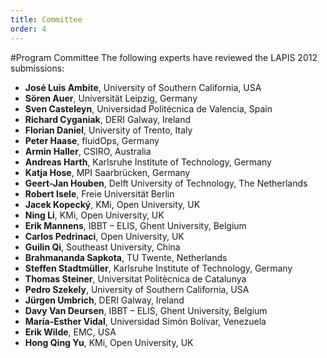 ```yaml
--- 
title: Committee
order: 4
---
```

#Program Committee
The following experts have reviewed the LAPIS 2012 submissions:

- **José Luis Ambite**, University of Southern California, USA
- **Sören Auer**, Universität Leipzig, Germany
- **Sven Casteleyn**, Universidad Politécnica de Valencia, Spain
- **Richard Cyganiak**, DERI Galway, Ireland
- **Florian Daniel**, University of Trento, Italy
- **Peter Haase**, fluidOps, Germany
- **Armin Haller**, CSIRO, Australia
- **Andreas Harth**, Karlsruhe Institute of Technology, Germany
- **Katja Hose**, MPI Saarbrücken, Germany
- **Geert-Jan Houben**, Delft University of Technology, The Netherlands
- **Robert Isele**, Freie Universität Berlin
- **Jacek Kopecký**, KMi, Open University, UK
- **Ning Li**, KMi, Open University, UK
- **Erik Mannens**, IBBT – ELIS, Ghent University, Belgium
- **Carlos Pedrinaci**, Open University, UK
- **Guilin Qi**, Southeast University, China
- **Brahmananda Sapkota**, TU Twente, Netherlands
- **Steffen Stadtmüller**, Karlsruhe Institute of Technology, Germany
- **Thomas Steiner**, Universitat Politècnica de Catalunya
- **Pedro Szekely**, University of Southern California, USA
- **Jürgen Umbrich**, DERI Galway, Ireland
- **Davy Van Deursen**, IBBT – ELIS, Ghent University, Belgium
- **María-Esther Vidal**, Universidad Simón Bolívar, Venezuela
- **Erik Wilde**, EMC, USA
- **Hong Qing Yu**, KMi, Open University, UK
